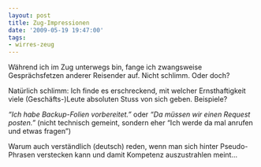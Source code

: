 ```yaml
---
layout: post
title: Zug-Impressionen
date: '2009-05-19 19:47:00'
tags:
- wirres-zeug
---
```


Während ich im Zug unterwegs bin, fange ich zwangsweise Gesprächsfetzen anderer Reisender auf. Nicht schlimm. Oder doch?

Natürlich schlimm: Ich finde es erschreckend, mit welcher Ernsthaftigkeit viele (Geschäfts-)Leute absoluten Stuss von sich geben. Beispiele?

_&#8220;Ich habe Backup-Folien vorbereitet.&#8221;_
oder
_&#8220;Da müssen wir einen Request posten.&#8221;_ (nicht technisch gemeint, sondern eher &#8220;Ich werde da mal anrufen und etwas fragen&#8221;)

Warum auch verständlich (deutsch) reden, wenn man sich hinter Pseudo-Phrasen verstecken kann und damit Kompetenz auszustrahlen meint...